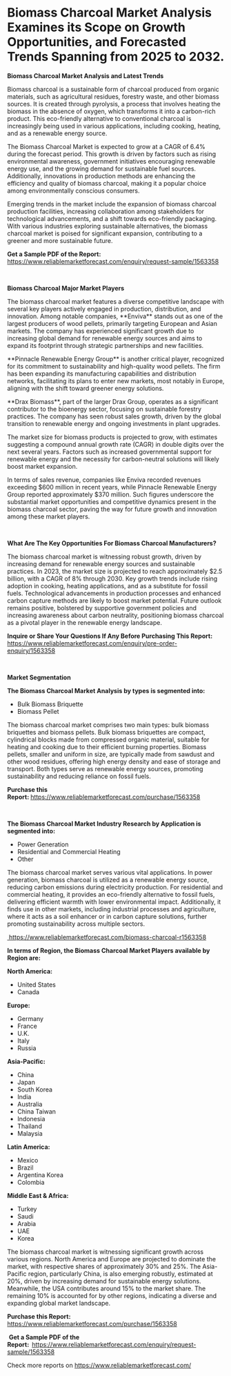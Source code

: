 <p><h1>Biomass Charcoal Market Analysis Examines its Scope on Growth Opportunities, and Forecasted Trends Spanning from 2025 to 2032.</h1></p><p><strong>Biomass Charcoal Market Analysis and Latest Trends</strong></p>
<p><p>Biomass charcoal is a sustainable form of charcoal produced from organic materials, such as agricultural residues, forestry waste, and other biomass sources. It is created through pyrolysis, a process that involves heating the biomass in the absence of oxygen, which transforms it into a carbon-rich product. This eco-friendly alternative to conventional charcoal is increasingly being used in various applications, including cooking, heating, and as a renewable energy source.</p><p>The Biomass Charcoal Market is expected to grow at a CAGR of 6.4% during the forecast period. This growth is driven by factors such as rising environmental awareness, government initiatives encouraging renewable energy use, and the growing demand for sustainable fuel sources. Additionally, innovations in production methods are enhancing the efficiency and quality of biomass charcoal, making it a popular choice among environmentally conscious consumers.</p><p>Emerging trends in the market include the expansion of biomass charcoal production facilities, increasing collaboration among stakeholders for technological advancements, and a shift towards eco-friendly packaging. With various industries exploring sustainable alternatives, the biomass charcoal market is poised for significant expansion, contributing to a greener and more sustainable future.</p></p>
<p><strong>Get a Sample PDF of the Report:&nbsp;</strong> <a href="https://www.reliablemarketforecast.com/enquiry/request-sample/1563358?utm_campaign=3539&utm_medium=2&utm_source=Github&utm_content=ia&utm_term=02042025&utm_id=biomass-charcoal">https://www.reliablemarketforecast.com/enquiry/request-sample/1563358</a></p>
<p>&nbsp;</p>
<p><strong>Biomass Charcoal Major Market Players</strong></p>
<p><p>The biomass charcoal market features a diverse competitive landscape with several key players actively engaged in production, distribution, and innovation. Among notable companies, **Enviva** stands out as one of the largest producers of wood pellets, primarily targeting European and Asian markets. The company has experienced significant growth due to increasing global demand for renewable energy sources and aims to expand its footprint through strategic partnerships and new facilities.</p><p>**Pinnacle Renewable Energy Group** is another critical player, recognized for its commitment to sustainability and high-quality wood pellets. The firm has been expanding its manufacturing capabilities and distribution networks, facilitating its plans to enter new markets, most notably in Europe, aligning with the shift toward greener energy solutions. </p><p>**Drax Biomass**, part of the larger Drax Group, operates as a significant contributor to the bioenergy sector, focusing on sustainable forestry practices. The company has seen robust sales growth, driven by the global transition to renewable energy and ongoing investments in plant upgrades.</p><p>The market size for biomass products is projected to grow, with estimates suggesting a compound annual growth rate (CAGR) in double digits over the next several years. Factors such as increased governmental support for renewable energy and the necessity for carbon-neutral solutions will likely boost market expansion.</p><p>In terms of sales revenue, companies like Enviva recorded revenues exceeding $600 million in recent years, while Pinnacle Renewable Energy Group reported approximately $370 million. Such figures underscore the substantial market opportunities and competitive dynamics present in the biomass charcoal sector, paving the way for future growth and innovation among these market players.</p></p>
<p>&nbsp;</p>
<p><strong>What Are The Key Opportunities For Biomass Charcoal Manufacturers?</strong></p>
<p><p>The biomass charcoal market is witnessing robust growth, driven by increasing demand for renewable energy sources and sustainable practices. In 2023, the market size is projected to reach approximately $2.5 billion, with a CAGR of 8% through 2030. Key growth trends include rising adoption in cooking, heating applications, and as a substitute for fossil fuels. Technological advancements in production processes and enhanced carbon capture methods are likely to boost market potential. Future outlook remains positive, bolstered by supportive government policies and increasing awareness about carbon neutrality, positioning biomass charcoal as a pivotal player in the renewable energy landscape.</p></p>
<p><strong>Inquire or Share Your Questions If Any Before Purchasing This Report:</strong> <a href="https://www.reliablemarketforecast.com/enquiry/pre-order-enquiry/1563358?utm_campaign=3539&utm_medium=2&utm_source=Github&utm_content=ia&utm_term=02042025&utm_id=biomass-charcoal">https://www.reliablemarketforecast.com/enquiry/pre-order-enquiry/1563358</a></p>
<p>&nbsp;</p>
<p><strong>Market Segmentation</strong></p>
<p><strong>The Biomass Charcoal Market Analysis by types is segmented into:</strong></p>
<p><ul><li>Bulk Biomass Briquette</li><li>Biomass Pellet</li></ul></p>
<p><p>The biomass charcoal market comprises two main types: bulk biomass briquettes and biomass pellets. Bulk biomass briquettes are compact, cylindrical blocks made from compressed organic material, suitable for heating and cooking due to their efficient burning properties. Biomass pellets, smaller and uniform in size, are typically made from sawdust and other wood residues, offering high energy density and ease of storage and transport. Both types serve as renewable energy sources, promoting sustainability and reducing reliance on fossil fuels.</p></p>
<p><strong>Purchase this Report:&nbsp;</strong><a href="https://www.reliablemarketforecast.com/purchase/1563358?utm_campaign=3539&utm_medium=2&utm_source=Github&utm_content=ia&utm_term=02042025&utm_id=biomass-charcoal">https://www.reliablemarketforecast.com/purchase/1563358</a></p>
<p>&nbsp;</p>
<p><strong>The Biomass Charcoal Market Industry Research by Application is segmented into:</strong></p>
<p><ul><li>Power Generation</li><li>Residential and Commercial Heating</li><li>Other</li></ul></p>
<p><p>The biomass charcoal market serves various vital applications. In power generation, biomass charcoal is utilized as a renewable energy source, reducing carbon emissions during electricity production. For residential and commercial heating, it provides an eco-friendly alternative to fossil fuels, delivering efficient warmth with lower environmental impact. Additionally, it finds use in other markets, including industrial processes and agriculture, where it acts as a soil enhancer or in carbon capture solutions, further promoting sustainability across multiple sectors.</p></p>
<p><a href="https://www.reliablemarketforecast.com/biomass-charcoal-r1563358?utm_campaign=3539&utm_medium=2&utm_source=Github&utm_content=ia&utm_term=02042025&utm_id=biomass-charcoal">&nbsp;https://www.reliablemarketforecast.com/biomass-charcoal-r1563358</a></p>
<p><strong>In terms of Region, the Biomass Charcoal Market Players available by Region are:</strong></p>
<p>
    <p> <strong> North America: </strong>
        <ul>
            <li>United States</li>
            <li>Canada</li>
        </ul>
        </p> 
    <p> <strong> Europe: </strong>
        <ul>
            <li>Germany</li>
            <li>France</li>
            <li>U.K.</li>
            <li>Italy</li>
            <li>Russia</li>
        </ul>
        </p> 
    <p> <strong> Asia-Pacific: </strong>
        <ul>
            <li>China</li>
            <li>Japan</li>
            <li>South Korea</li>
            <li>India</li>
            <li>Australia</li>
            <li>China Taiwan</li>
            <li>Indonesia</li>
            <li>Thailand</li>
            <li>Malaysia</li>
        </ul>
        </p> 
    <p> <strong> Latin America: </strong>
        <ul>
            <li>Mexico</li>
            <li>Brazil</li>
            <li>Argentina Korea</li>
            <li>Colombia</li>
        </ul>
        </p> 
    <p> <strong> Middle East & Africa: </strong>
        <ul>
            <li>Turkey</li>
            <li>Saudi</li>
            <li>Arabia</li>
            <li>UAE</li>
            <li>Korea</li>
        </ul>
    </p>
    </p>
<p><p>The biomass charcoal market is witnessing significant growth across various regions. North America and Europe are projected to dominate the market, with respective shares of approximately 30% and 25%. The Asia-Pacific region, particularly China, is also emerging robustly, estimated at 20%, driven by increasing demand for sustainable energy solutions. Meanwhile, the USA contributes around 15% to the market share. The remaining 10% is accounted for by other regions, indicating a diverse and expanding global market landscape.</p></p>
<p><strong>Purchase this Report: </strong><a href="https://www.reliablemarketforecast.com/purchase/1563358?utm_campaign=3539&utm_medium=2&utm_source=Github&utm_content=ia&utm_term=02042025&utm_id=biomass-charcoal">https://www.reliablemarketforecast.com/purchase/1563358</a></p>
<p>&nbsp;<strong>Get a Sample PDF of the Report:&nbsp;&nbsp;</strong><a href="https://www.reliablemarketforecast.com/enquiry/request-sample/1563358?utm_campaign=3539&utm_medium=2&utm_source=Github&utm_content=ia&utm_term=02042025&utm_id=biomass-charcoal">https://www.reliablemarketforecast.com/enquiry/request-sample/1563358</a></p>
<p><strong></strong></p>
<p>Check more reports on <a href="https://www.reliablemarketforecast.com/?utm_campaign=3539&utm_medium=2&utm_source=Github&utm_content=ia&utm_term=02042025&utm_id=biomass-charcoal">https://www.reliablemarketforecast.com/</a></p>